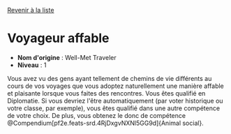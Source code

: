 [Revenir à la liste](list.md)

# Voyageur affable

 * **Nom d'origine** : Well-Met Traveler
 * **Niveau** : 1


<p>Vous avez vu des gens ayant tellement de chemins de vie différents au cours de vos voyages que vous adoptez naturellement une manière affable et plaisante lorsque vous faites des rencontres. Vous êtes qualifié en Diplomatie. Si vous devriez l'être automatiquement (par voter historique ou votre classe, par exemple), vous êtes qualifié dans une autre compétence de votre choix. De plus, vous obtenez le donc de compétence @Compendium[pf2e.feats-srd.4RjDxgvNXNl5GG9d]{Animal social}.</p>